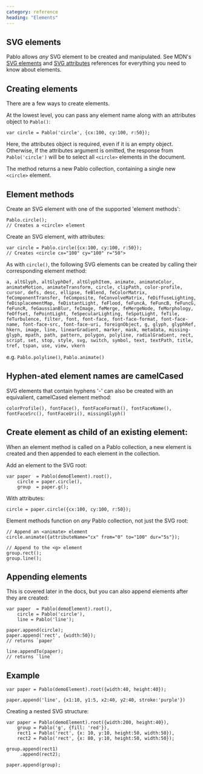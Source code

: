 ```yaml
---
category: reference
heading: "Elements"
---
```


SVG elements
------------

Pablo allows _any_ SVG element to be created and manipulated. See MDN's [SVG elements][#mdn-svg-el] and [SVG attributes][#mdn-svg-attr] references for everything you need to know about elements.

[#mdn-svg-el]: https://developer.mozilla.org/en/SVG/Element
[#mdn-svg-attr]: https://developer.mozilla.org/en/SVG/Attribute


Creating elements
-----------------

There are a few ways to create elements.

At the lowest level, you can pass any element name along with an attributes object to `Pablo()`:

    var circle = Pablo('circle', {cx:100, cy:100, r:50});

Here, the attributes object is required, even if it is an empty object. Otherwise, if the attributes argument is omitted, the response from `Pablo('circle')` will be to select all `<circle>` elements in the document.

The method returns a new Pablo collection, containing a single new `<circle>` element.


Element methods
---------------

Create an SVG element with one of the supported 'element methods':

    Pablo.circle();
    // Creates a <circle> element


Create an SVG element, with attributes:

    var circle = Pablo.circle({cx:100, cy:100, r:50});
    // Creates <circle cx="100" cy="100" r="50">


As with `circle()`, the following SVG elements can be created by calling their corresponding element method:

    a, altGlyph, altGlyphDef, altGlyphItem, animate, animateColor, animateMotion, animateTransform, circle, clipPath, color-profile, cursor, defs, desc, ellipse, feBlend, feColorMatrix, feComponentTransfer, feComposite, feConvolveMatrix, feDiffuseLighting, feDisplacementMap, feDistantLight, feFlood, feFuncA, feFuncB, feFuncG, feFuncR, feGaussianBlur, feImage, feMerge, feMergeNode, feMorphology, feOffset, fePointLight, feSpecularLighting, feSpotLight, feTile, feTurbulence, filter, font, font-face, font-face-format, font-face-name, font-face-src, font-face-uri, foreignObject, g, glyph, glyphRef, hkern, image, line, linearGradient, marker, mask, metadata, missing-glyph, mpath, path, pattern, polygon, polyline, radialGradient, rect, script, set, stop, style, svg, switch, symbol, text, textPath, title, tref, tspan, use, view, vkern

e.g. `Pablo.polyline()`, `Pablo.animate()`


Hyphen-ated element names are camelCased
----------------------------------------

SVG elements that contain hyphens '-' can also be created with an equivalient, camelCased element method:

    colorProfile(), fontFace(), fontFaceFormat(), fontFaceName(), fontFaceSrc(), fontFaceUri(), missingGlyph()
    

Create element as child of an existing element:
-----------------------------------------------

When an element method is called on a Pablo collection, a new element is created and then appended to each element in the collection.

Add an element to the SVG root:

    var paper  = Pablo(demoElement).root(),
        circle = paper.circle(),
        group  = paper.g();

With attributes:

    circle = paper.circle({cx:100, cy:100, r:50});

Element methods function on _any_ Pablo collection, not just the SVG root:

    // Append an <animate> element
    circle.animate({attributeName="cx" from="0" to="100" dur="5s"});
    
    // Append to the <g> element
    group.rect();
    group.line();


Appending elements
------------------

This is covered later in the docs, but you can also append elements after they are created:

    var paper  = Pablo(demoElement).root(),
        circle = Pablo('circle'),
        line = Pablo('line');

    paper.append(circle);
    paper.append('rect', {width:50});
    // returns `paper`

    line.appendTo(paper);
    // returns `line`


Example
-------

    var paper = Pablo(demoElement).root({width:40, height:40});

    paper.append('line', {x1:10, y1:5, x2:40, y2:40, stroke:'purple'})

Creating a nested SVG structure:

    var paper = Pablo(demoElement).root({width:200, height:40}),
        group = Pablo('g', {fill: 'red'}),
        rect1 = Pablo('rect', {x: 10, y:10, height:50, width:50}),
        rect2 = Pablo('rect', {x: 80, y:10, height:50, width:50});

    group.append(rect1)
         .append(rect2);

    paper.append(group);